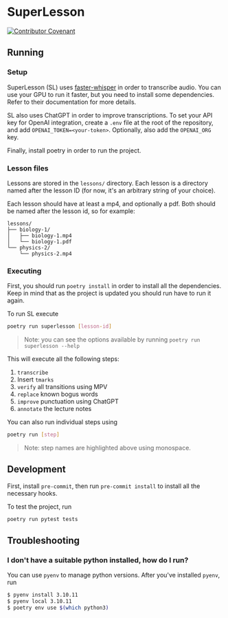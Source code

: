 # SuperLesson

[![Contributor Covenant](https://img.shields.io/badge/Contributor%20Covenant-2.1-4baaaa.svg)](code_of_conduct.md)

## Running

### Setup

SuperLesson (SL) uses
[faster-whisper](https://github.com/guillaumekln/faster-whisper) in order to
transcribe audio. You can use your GPU to run it faster, but you need to install
some dependencies. Refer to their documentation for more details.

<!-- TODO: add instructions for using other models -->

SL also uses ChatGPT in order to improve transcriptions. To set your API key
for OpenAI integration, create a `.env` file at the root of the repository, and
add `OPENAI_TOKEN=<your-token>`. Optionally, also add the `OPENAI_ORG` key.

Finally, install poetry in order to run the project.

### Lesson files

Lessons are stored in the `lessons/` directory. Each lesson is a directory
named after the lesson ID (for now, it's an arbitrary string of your choice).

Each lesson should have at least a mp4, and optionally a pdf. Both should be
named after the lesson id, so for example:

```raw
lessons/
├── biology-1/
│   ├── biology-1.mp4
│   └── biology-1.pdf
└── physics-2/
    └── physics-2.mp4
```

### Executing

First, you should run `poetry install` in order to install all the
dependencies. Keep in mind that as the project is updated you should run have
to run it again.

To run SL execute

```bash
poetry run superlesson [lesson-id]
```

> Note: you can see the options available by running `poetry run superlesson --help`

This will execute all the following steps:

1. `transcribe`
2. Insert `tmarks`
3. `verify` all transitions using MPV
4. `replace` known bogus words
5. `improve` punctuation using ChatGPT
6. `annotate` the lecture notes

You can also run individual steps using

```bash
poetry run [step]
```

> Note: step names are highlighted above using monospace.

## Development

First, install `pre-commit`, then run `pre-commit install` to install all the
necessary hooks.

To test the project, run

```bash
poetry run pytest tests
```

## Troubleshooting

### I don't have a suitable python installed, how do I run?

You can use `pyenv` to manage python versions. After you've installed `pyenv`,
run

```bash
$ pyenv install 3.10.11
$ pyenv local 3.10.11
$ poetry env use $(which python3)
```
